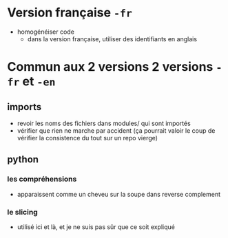 # Version française `-fr`

* homogénéiser code 
  * dans la version française, utiliser des identifiants en anglais

# Commun aux 2 versions 2 versions `-fr` et `-en`

## imports

* revoir les noms des fichiers dans modules/ qui sont importés
* vérifier que rien ne marche par accident (ça pourrait valoir le coup de vérifier la consistence du tout sur un repo vierge)

## python

### les compréhensions 
  * apparaissent comme un cheveu sur la soupe dans reverse complement

### le slicing 
  * utilisé ici et là, et je ne suis pas sûr que ce soit expliqué 

